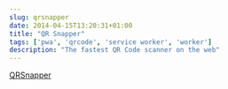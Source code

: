 ```yaml
---
slug: qrsnapper
date: 2014-04-15T13:20:31+01:00
title: "QR Snapper"
tags: ['pwa', 'qrcode', 'service worker', 'worker']
description: "The fastest QR Code scanner on the web"
---
```

[QRSnapper](https://qrsnapper.appspot.com/)
